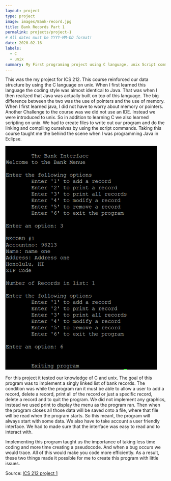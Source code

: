 ```yaml
---
layout: project
type: project
image: images/Bank-record.jpg
title: Bank Records Part 1
permalink: projects/project-1
# All dates must be YYYY-MM-DD format!
date: 2020-02-16
labels:
  - C
  - unix
summary: My First programing project using C language, unix Script commands, and makefiles. This project was to implement a bank like stimulator, where a user would input an account number, name and address to the database. The user can interact with the program to add, delete or print all the data.
---
```


This was the my project for ICS 212. This course reinforced our data structure by using the C language on unix. When I first learned this language the coding style was almost identical to Java. That was when I then realized that Java was actually built on top of this language. The big difference between the two was the use of pointers and the use of memory. When I first learned java, I did not have to worry about memory or pointers. Another Challenge to the course was we did not use an IDE. Instead we were introduced to unix. So in addition to learning C we also learned scripting on unix. We had to create files to write out our program and do the linking and compiling ourselves by using the script commands. Taking this course taught me the behind the scene when I was programming Java in Eclipse.

<img class="ui medium right floated rounded image" src="../images/bank-project1-img.jpg">

For this project it tested our knowledge of C and unix. The goal of this program was to implement a singly linked list of bank records. The condition was while the program ran it must be able to allow a user to add a record, delete a record, print all of the record or just a specific record, delete a record and to quit the program. We did not implement any graphics, instead we used print to display the menu as the program ran. Then when the program closes all those data will be saved onto a file, where that file will be read when the program starts. So this meant, the program will always start with some data. We also have to take account a user friendly interface. We had to made sure that the interface was easy to read and to interact with.

Implementing this program taught us the importance of taking less time coding and more time creating a pseudocode. And when a bug occurs we would trace. All of this would make you code more efficiently. As a result, these two things made it possible for me to create this program with little issues.


Source: <a href="https://github.com/buccatm/ICS212-C"><i class="large github icon "></i>ICS 212 project 1</a>




